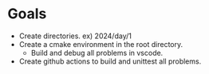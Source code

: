 # Goals
- Create directories. ex) 2024/day/1
- Create a cmake environment in the root directory.
  - Build and debug all problems in vscode.
- Create github actions to build and unittest all problems.
